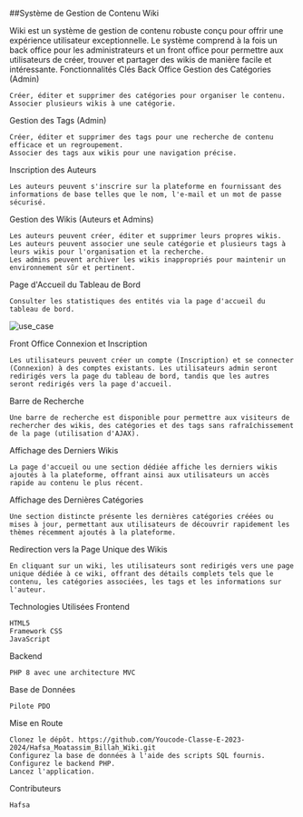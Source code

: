 ##Système de Gestion de Contenu Wiki

Wiki est un système de gestion de contenu robuste conçu pour offrir une expérience utilisateur exceptionnelle. Le système comprend à la fois un back office pour les administrateurs et un front office pour permettre aux utilisateurs de créer, trouver et partager des wikis de manière facile et intéressante.
Fonctionnalités Clés
Back Office
Gestion des Catégories (Admin)

    Créer, éditer et supprimer des catégories pour organiser le contenu.
    Associer plusieurs wikis à une catégorie.

Gestion des Tags (Admin)

    Créer, éditer et supprimer des tags pour une recherche de contenu efficace et un regroupement.
    Associer des tags aux wikis pour une navigation précise.

Inscription des Auteurs

    Les auteurs peuvent s'inscrire sur la plateforme en fournissant des informations de base telles que le nom, l'e-mail et un mot de passe sécurisé.

Gestion des Wikis (Auteurs et Admins)

    Les auteurs peuvent créer, éditer et supprimer leurs propres wikis.
    Les auteurs peuvent associer une seule catégorie et plusieurs tags à leurs wikis pour l'organisation et la recherche.
    Les admins peuvent archiver les wikis inappropriés pour maintenir un environnement sûr et pertinent.

Page d'Accueil du Tableau de Bord

    Consulter les statistiques des entités via la page d'accueil du tableau de bord.

![use_case](https://github.com/Youcode-Classe-E-2023-2024/Hafsa_Moatassim_Billah_Wiki/assets/93940843/1a36eb5a-8d68-48f7-a614-e7e6d08f19e8)


Front Office
Connexion et Inscription

    Les utilisateurs peuvent créer un compte (Inscription) et se connecter (Connexion) à des comptes existants. Les utilisateurs admin seront redirigés vers la page du tableau de bord, tandis que les autres seront redirigés vers la page d'accueil.

Barre de Recherche

    Une barre de recherche est disponible pour permettre aux visiteurs de rechercher des wikis, des catégories et des tags sans rafraîchissement de la page (utilisation d'AJAX).

Affichage des Derniers Wikis

    La page d'accueil ou une section dédiée affiche les derniers wikis ajoutés à la plateforme, offrant ainsi aux utilisateurs un accès rapide au contenu le plus récent.

Affichage des Dernières Catégories

    Une section distincte présente les dernières catégories créées ou mises à jour, permettant aux utilisateurs de découvrir rapidement les thèmes récemment ajoutés à la plateforme.

Redirection vers la Page Unique des Wikis

    En cliquant sur un wiki, les utilisateurs sont redirigés vers une page unique dédiée à ce wiki, offrant des détails complets tels que le contenu, les catégories associées, les tags et les informations sur l'auteur.

Technologies Utilisées
Frontend

    HTML5
    Framework CSS
    JavaScript

Backend

    PHP 8 avec une architecture MVC

Base de Données

    Pilote PDO

Mise en Route

    Clonez le dépôt. https://github.com/Youcode-Classe-E-2023-2024/Hafsa_Moatassim_Billah_Wiki.git
    Configurez la base de données à l'aide des scripts SQL fournis.
    Configurez le backend PHP.
    Lancez l'application.

Contributeurs

    Hafsa

